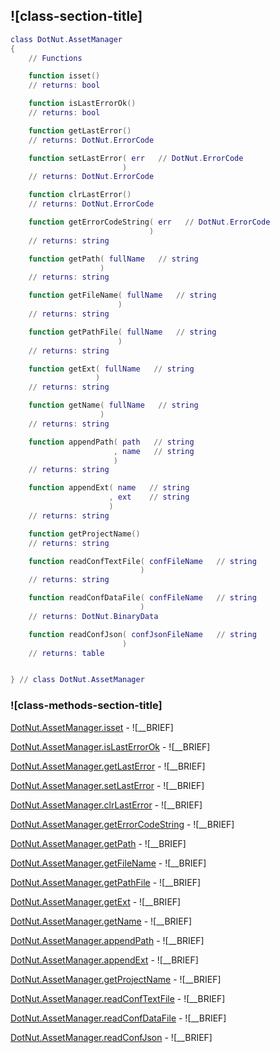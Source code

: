## ![class-section-title]


```lua
class DotNut.AssetManager
{
    // Functions

    function isset()
    // returns: bool

    function isLastErrorOk()
    // returns: bool

    function getLastError()
    // returns: DotNut.ErrorCode

    function setLastError( err   // DotNut.ErrorCode
                         )
    // returns: DotNut.ErrorCode

    function clrLastError()
    // returns: DotNut.ErrorCode

    function getErrorCodeString( err   // DotNut.ErrorCode
                               )
    // returns: string

    function getPath( fullName   // string
                    )
    // returns: string

    function getFileName( fullName   // string
                        )
    // returns: string

    function getPathFile( fullName   // string
                        )
    // returns: string

    function getExt( fullName   // string
                   )
    // returns: string

    function getName( fullName   // string
                    )
    // returns: string

    function appendPath( path   // string
                       , name   // string
                       )
    // returns: string

    function appendExt( name   // string
                      , ext    // string
                      )
    // returns: string

    function getProjectName()
    // returns: string

    function readConfTextFile( confFileName   // string
                             )
    // returns: string

    function readConfDataFile( confFileName   // string
                             )
    // returns: DotNut.BinaryData

    function readConfJson( confJsonFileName   // string
                         )
    // returns: table


} // class DotNut.AssetManager
```



### ![class-methods-section-title]


[DotNut.AssetManager.isset](../DotNut/AssetManager/isset.md) - ![__BRIEF]


[DotNut.AssetManager.isLastErrorOk](../DotNut/AssetManager/isLastErrorOk.md) - ![__BRIEF]


[DotNut.AssetManager.getLastError](../DotNut/AssetManager/getLastError.md) - ![__BRIEF]


[DotNut.AssetManager.setLastError](../DotNut/AssetManager/setLastError.md) - ![__BRIEF]


[DotNut.AssetManager.clrLastError](../DotNut/AssetManager/clrLastError.md) - ![__BRIEF]


[DotNut.AssetManager.getErrorCodeString](../DotNut/AssetManager/getErrorCodeString.md) - ![__BRIEF]


[DotNut.AssetManager.getPath](../DotNut/AssetManager/getPath.md) - ![__BRIEF]


[DotNut.AssetManager.getFileName](../DotNut/AssetManager/getFileName.md) - ![__BRIEF]


[DotNut.AssetManager.getPathFile](../DotNut/AssetManager/getPathFile.md) - ![__BRIEF]


[DotNut.AssetManager.getExt](../DotNut/AssetManager/getExt.md) - ![__BRIEF]


[DotNut.AssetManager.getName](../DotNut/AssetManager/getName.md) - ![__BRIEF]


[DotNut.AssetManager.appendPath](../DotNut/AssetManager/appendPath.md) - ![__BRIEF]


[DotNut.AssetManager.appendExt](../DotNut/AssetManager/appendExt.md) - ![__BRIEF]


[DotNut.AssetManager.getProjectName](../DotNut/AssetManager/getProjectName.md) - ![__BRIEF]


[DotNut.AssetManager.readConfTextFile](../DotNut/AssetManager/readConfTextFile.md) - ![__BRIEF]


[DotNut.AssetManager.readConfDataFile](../DotNut/AssetManager/readConfDataFile.md) - ![__BRIEF]


[DotNut.AssetManager.readConfJson](../DotNut/AssetManager/readConfJson.md) - ![__BRIEF]


